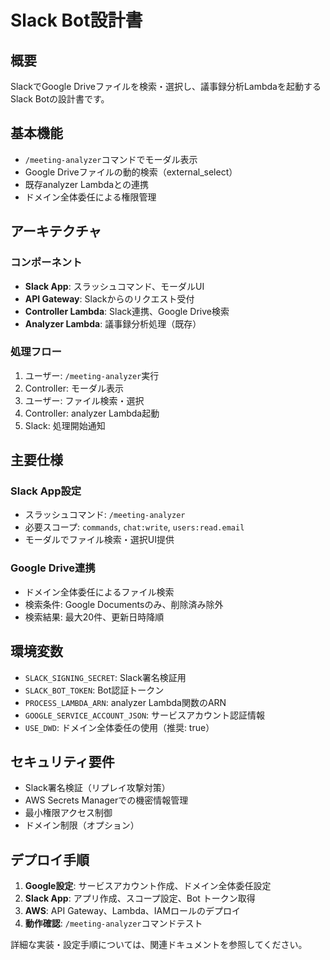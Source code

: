 # Slack Bot設計書

## 概要

SlackでGoogle Driveファイルを検索・選択し、議事録分析Lambdaを起動するSlack Botの設計書です。

## 基本機能

- `/meeting-analyzer`コマンドでモーダル表示
- Google Driveファイルの動的検索（external_select）
- 既存analyzer Lambdaとの連携
- ドメイン全体委任による権限管理



## アーキテクチャ

### コンポーネント
- **Slack App**: スラッシュコマンド、モーダルUI
- **API Gateway**: Slackからのリクエスト受付
- **Controller Lambda**: Slack連携、Google Drive検索
- **Analyzer Lambda**: 議事録分析処理（既存）

### 処理フロー
1. ユーザー: `/meeting-analyzer`実行
2. Controller: モーダル表示
3. ユーザー: ファイル検索・選択
4. Controller: analyzer Lambda起動
5. Slack: 処理開始通知


## 主要仕様

### Slack App設定
- スラッシュコマンド: `/meeting-analyzer`
- 必要スコープ: `commands`, `chat:write`, `users:read.email`
- モーダルでファイル検索・選択UI提供

### Google Drive連携
- ドメイン全体委任によるファイル検索
- 検索条件: Google Documentsのみ、削除済み除外
- 検索結果: 最大20件、更新日時降順


## 環境変数

- `SLACK_SIGNING_SECRET`: Slack署名検証用
- `SLACK_BOT_TOKEN`: Bot認証トークン
- `PROCESS_LAMBDA_ARN`: analyzer Lambda関数のARN
- `GOOGLE_SERVICE_ACCOUNT_JSON`: サービスアカウント認証情報
- `USE_DWD`: ドメイン全体委任の使用（推奨: true）

## セキュリティ要件

- Slack署名検証（リプレイ攻撃対策）
- AWS Secrets Managerでの機密情報管理
- 最小権限アクセス制御
- ドメイン制限（オプション）

## デプロイ手順

1. **Google設定**: サービスアカウント作成、ドメイン全体委任設定
2. **Slack App**: アプリ作成、スコープ設定、Bot トークン取得
3. **AWS**: API Gateway、Lambda、IAMロールのデプロイ
4. **動作確認**: `/meeting-analyzer`コマンドテスト

詳細な実装・設定手順については、関連ドキュメントを参照してください。
